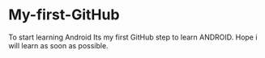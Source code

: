 # My-first-GitHub
To start learning Android
Its my first GitHub step to learn ANDROID. Hope i will learn as soon as possible.
